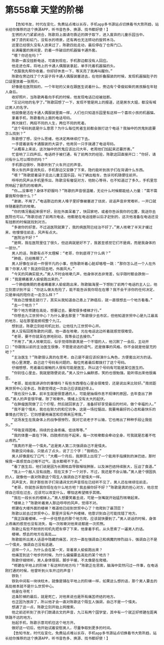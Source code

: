 # 第558章 天堂的阶梯
        【告知书友，时代在变化，免费站点难以长存，手机app多书源站点切换看书大势所趋，站长给你推荐的这个换源APP，听书音色多、换源、找书都好使！】
       生锈的大门紧紧闭合，陈歌将上面请勿靠近的牌子取下，进入废弃的儿童乐园当中。
       掉了漆的彩虹门，没有水的喷泉，还有再也无法转动的旋转木马。
       这里已经很久没有人进来过了，陈歌四处走动，最后停在了仓库门口。
       长满霉菌的房间里，扔着一件破旧的机器猫卡通外套。
       “喂？你还在吗？”
       陈歌一直没挂断电话，可直到现在，手机那边都没有人回应。
       他走进仓库，将地上的卡通人偶服装拿起，单手托着机器猫的头。
       “衣服我先帮你收着，你好好休息一下，等天亮了我再叫醒你。”
       陈歌在旁边找了个大袋子将卡通人偶服装塞进去，在他折叠服装的时候，发现机器猫肚子的口袋里放着一张照片。
       好像是在医院拍的，一个年轻的父亲在跟医生说着什么，旁边有个骨瘦如柴的男孩躲在年轻人身后。
       收好照片，当陈歌再看向手机的时候，他发现电话已经被挂断。
       “忘记问他的名字了。”陈歌回想了一下，发现不管是网上的报道，还是房东大姐，都没有喊过男人的名字。
       他就像是活在卡通人偶服装里面一样，人们也只知道乐园里有这样一个喜欢小孩的机器猫。
       拿着手机，陈歌看向上面的电话号码。
       两次拨打，两段不同的人生，两位不同的死者。
       “这个号码到底是什么意思？为什么每位死者生前都会拨打这个电话？我抽中的厉鬼到底要怎么找到？”
       陈歌想了想，没什么思绪，他决定再继续打下去。
       一手提着装有卡通服装的大袋子，他用另一只手拨通了电话号码。
       “从概率上来说，这次抽中的厉鬼应该比闫大年、老周他们加起来还要厉害。”
       忙音响了三四声后，电话终于被打通，有了前两次的经验，陈歌这回直接开口：“你好，请问有什么可以帮你的吗？”
       手机那边很吵，陈歌听到了火车开过的声音。
       等火车的声音消失后，手机那边又安静了下来，隐约能听到孩子们在背诵什么东西。
       “喂？”陈歌提着袋子走出儿童王国乐园，叫了辆出租车，告诉司机随便往前开。
       呼呼的风声从手机里传出，陈歌没有催促对方，他耐心等待，也不知道过了多久，手机里忽然响起了剧烈的咳嗽声。
       “你……没事吧？身体不舒服吗？”陈歌的声音很温暖，无论什么时候都能给人力量：“需不需要我帮你做什么？”
       “谢谢，不用了。”电话那边的男人嗓子里好像被塞进了烧炭，说话声音非常难听，一开口就伴随着剧烈的咳嗽。
       “你的情况看起来很不好，别在外面呆着了，快回家吧，或者你告诉我你的位置，我送你去医院也可以。”陈歌总结了前两次电话，他都是在电话挂断以后才赶到的，这次他准备在电话还没有挂断的时候就找到对方。
       “多谢你的好意，不过送医院就算了，我的病医院已经治不好了。”男人咳嗽了半天才缓过来，他慢慢往前走，风声有点大。
       “医院治不好？”
       “是啊，我在医院里住了很久，但这病就是好不了，我甚至感觉它们不是病，而是我身体的一部分。”
       男人的话，陈歌有点不太理解：“老哥，你到底得了什么病？”
       “肺癌，已经晚期了。”
       男人好像在诉说一件很平凡的小事，但陈歌听着心脏却咯噔一跳：“那你怎么还一个人在外面？你家人呢？我送你回去吧，外面风大。”
       “今天的风确实挺大。”男人不时会咳嗽几声，他身体状态非常差，似乎随时都会跌倒一样：“我是瞒着家人偷偷跑出来的。”
       一个肺癌晚期的患者瞒着家人偷偷跑出来，陈歌脑海里一下想到了前两个电话的主人公，他立刻意识到不妥：“你这么做太危险了，能不能告诉我你现在在哪？我不会干涉你的任何决定，只是单纯的陪你走一走怎么样？”
       “我自己慢慢走就行了，其实从我知道自己患上了肺癌后，就一直很想去一个地方看看。”
       “去一个地方？”
       “那个地方修建在高处，想要过去，要爬很多楼梯才行。”
       “你想去九江世贸中心？为什么要去那里？”陈歌很少去市区，但他知道世贸中心是九江最高的地方，站在那里能俯视整个九江。
       想到这，陈歌立刻给司机比划，让他往九江世贸中心开。
       男人没有回答陈歌的问题，他一直在咳嗽，光在电话这边听着就感觉很难受。
       “老哥，要不你就呆在原地别动，我等会过去接你。”
       “不用了。”男人咳嗽完后，似乎觉得陈歌真是一个不错的人，他沉默了一会后，主动开口：“你跟我以前的主治医生很像，不管是说话的语气，还是做事的风格，你不会就是他冒充的吧？”
       “主治医生？”陈歌很认真的在思考，自己是不是应该扮演什么角色，方便套出对方的话。
       他心里清楚，自己这个号码有问题的，每位死者最后都拨打了这个号码。
       仔细想想，死者最后接触的人很有可能是医生，所以这个号码有可能是某位医生的。
       “你别往心里去，我就是随便说说。”男人没什么幽默感，笑的也很勉强，能听得出来他很痛苦。
       “老哥，能给我讲讲你的事情吗？有些东西埋在心里会很难受，还是说出来比较好。”南郊距离世贸中心没多远，陈歌觉得这一次自己应该能赶得上。
       “我也没什么事，前半生就是很普通的人，可能是抽烟作息不规律的原因，去年查出了肺癌。”男人的声音很平缓，除了咳嗽外，情绪上没有太大的起伏。
       “在肿瘤医院做了三个疗程，然后就回家去了，准备好好享受最后的时间，做个幸福的人。”
       “我不是个懦夫，我也在努力的和它抗争，这是一场拉锯战，我要用最好的心态和最快乐的事情去打败它，它则想要用痛苦和恐惧来压垮我。”
       “这场发生在我身体上的战争很惨烈，我对它说老子不认输，它也用出了种种手段让我低头。”
       “呼吸变得困难，持续的全身疼痛、低烧等等。”
       “我的体重一直在下降，四肢疼的抬不起来，每一次咳嗽都会牵动全身，可我就是忍着不吃止疼药。”
       “我真的不是一个懦夫。”这是男人第二次强调自己不是懦夫。
       陈歌没问缘由，只是点了点头，说了三个字：“我明白。”
       男人好像是松了口气：“大概一个月后，我脖颈上出现了一个能用手指摸到的淋巴结，那时候我一直感觉自己喘不过气，连水都喝不下去。”
       “看了医生后，他们说是因为长期咳血导致喉咙肿胀，以及淋巴结持续胀大，压迫了食道。”
       “我上一个敌人没有战胜，现在又多了一个对手，不过，我还是不会认输。”男人是个很固执的人，就像他一直对陈歌这个陌生人强调自己不是懦夫一样。
       风声变大，刚才那些孩子们背诵诗文的声音现在已经听不见了，男人还在继续往前走。
       “老哥，你就告诉我你现在在什么地方吧？我去接你好不好？”陈歌是真的担心对方，他总觉得自己现在过去，应该可以改变什么，哪怕这希望微乎其微。
       “我在一段长长的楼梯上。”男人想要笑着去说，可是一张嘴就开始猛烈咳嗽起来。
       “楼梯上？”陈歌听着男人那边呼呼的风声，觉得不对。
       修建在大楼外面的楼梯？难道他已经到世贸中心了？他爬到了最顶层？
       陈歌以前去过世贸中心，那里并没有户外楼梯，他意识到自己可能找错了地方。
       “我正踩着楼梯，一步一步往想去的那个地方爬，应该就快要到了。”男人说话的时候，身体上疼痛的感觉也没有消失，每一次咳嗽对他来说都是一次煎熬。
       陈歌让有些不耐烦的司机先把车停了下来，他拿着手机，从头思索了一遍男人的话。
       楼梯，想去的地方在高处……
       陈歌能听出男人话语中隐藏的痛苦，对方一直在强调自己和病魔的惨烈战斗，强调自己不是一个懦夫，强调自己没有逃避。
       这样一个人，为什么会在某一天，背着家人偷偷跑出来？
       他痛苦到这个地步的时候，为什么偏偏要去高处的某个地方？
       陈歌仔细倾听，男人身体很弱，脚步平缓，不太像是在爬楼。
       “修建在平地上的阶梯？有这样的地方吗？”陈歌正在思索，脑海中突然闪过一件事，在电话刚打通的时候，他曾听到火车开过的声音！
       铁轨！
       铁轨中间有一块块枕木，就像是铺在平地上的阶梯一样，如果这么想的话，那个男人要去的高处根本就不是什么世贸中心。
       他是在寻死！
       这条阶梯的最后，就是死亡，对他来说也是所有痛苦终结的地方。
       也正因为放弃了，所以他才会一直对陈歌这个陌生人强调，自己不是一个懦夫。
       想通了这一点，陈歌立刻开始上网搜索。
       他之前还听到了孩子们朗诵古文的声音，九江有两个国学堂，其中有一个就正好修建在距离铁路不远的地方。
       抬起手机，陈歌示意司机往这个地方开。
       做好这一切后，他开始试着安慰男人，尽量争取到更多的时间。
       【告知书友，时代在变化，免费站点难以长存，手机app多书源站点切换看书大势所趋，站长给你推荐的这个换源APP，听书音色多、换源、找书都好使！】
